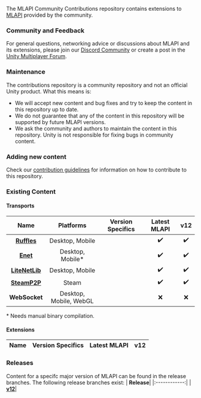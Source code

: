 The MLAPI Community Contributions repository contains extensions to [MLAPI](https://github.com/Unity-Technologies/com.unity.multiplayer.mlapi) provided by the community.

### Community and Feedback
For general questions, networking advice or discussions about MLAPI and its extensions, please join our [Discord Community](https://discord.gg/FM8SE9E) or create a post in the [Unity Multiplayer Forum](https://forum.unity.com/forums/multiplayer.26/).

### Maintenance
The contributions repository is a community repository and not an official Unity product. What this means is:
- We will accept new content and bug fixes and try to keep the content in this repository up to date.
- We do not guarantee that any of the content in this repository will be supported by future MLAPI versions.
- We ask the community and authors to maintain the content in this repository. Unity is not responsible for fixing bugs in community content.

### Adding new content
Check our [contribution guidelines](CONTRIBUTING.md) for information on how to contribute to this repository.

### Existing Content

#### Transports
| **Name** | **Platforms** | **Version Specifics** | **Latest MLAPI** | **v12** |
|:------------:|:---------:|:-------------:|:-------:|:---:|
| **[Ruffles](MLAPI.Transports/tree/master/Transports/com.mlapi.contrib.transport.ruffles)**| Desktop, Mobile | | :heavy_check_mark: | :heavy_check_mark: | 
|**[Enet](https://github.com/Unity-Technologies/MLAPI.Transports/tree/master/Transports/com.mlapi.contrib.transport.enet)**| Desktop, Mobile\* | |:heavy_check_mark: | :heavy_check_mark: | 
|**[LiteNetLib](https://github.com/Unity-Technologies/MLAPI.Transports/tree/master/Transports/com.mlapi.contrib.transport.litenetlib)**| Desktop, Mobile | | :heavy_check_mark: | :heavy_check_mark: | 
|**[SteamP2P](todo-link)**| Steam || :heavy_check_mark: | :heavy_check_mark: | 
|**WebSocket**| Desktop, Mobile, WebGL | | :x:| :x: | 

\* Needs manual binary compilation.

#### Extensions
| **Name** | **Version Specifics** | **Latest MLAPI** | **v12** |
|:------------:|:-------------:|:-------:|:---:|


### Releases
Content for a specifc major version of MLAPI can be found in the release branches. The following release branches
exist:
| **Release**|
|:------------:|
| **[v12](https://github.com/Unity-Technologies/MLAPI.Transports/tree/release-v12)**|